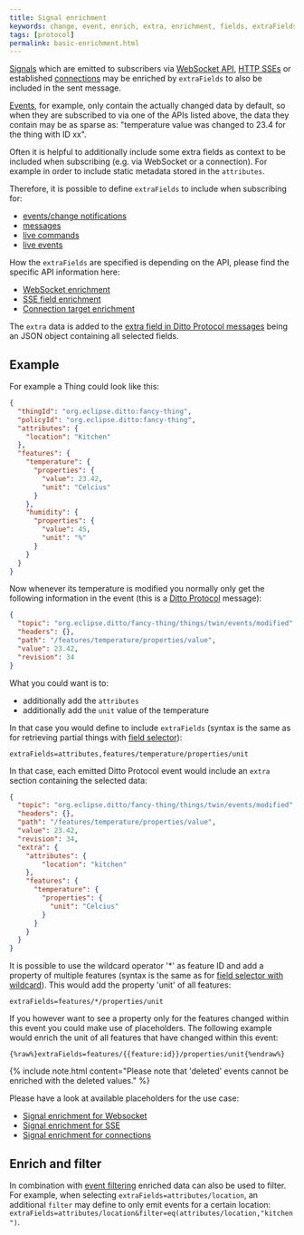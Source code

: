 ```yaml
---
title: Signal enrichment
keywords: change, event, enrich, extra, enrichment, fields, extraFields
tags: [protocol]
permalink: basic-enrichment.html
---
```


[Signals](basic-signals.html) which are emitted to subscribers via [WebSocket API](httpapi-protocol-bindings-websocket.html), 
[HTTP SSEs](httpapi-sse.html) or established [connections](basic-connections.html) may be enriched 
by `extraFields` to also be included in the sent message.

[Events](basic-signals-event.html), for example, only contain the actually changed data by default, so when they are 
subscribed to via one of the APIs listed above, the data they contain may be as sparse as: 
"temperature value was changed to 23.4 for the thing with ID xx".

Often it is helpful to additionally include some extra fields as context to be included when subscribing 
(e.g. via WebSocket or a connection). For example in order to include static metadata stored in the `attributes`.

Therefore, it is possible to define `extraFields` to include when subscribing for:
* [events/change notifications](basic-changenotifications.html)
* [messages](basic-messages.html)
* [live commands](protocol-twinlive.html)
* [live events](protocol-twinlive.html)

How the `extraFields` are specified is depending on the API, please find the specific API information here:
* [WebSocket enrichment](httpapi-protocol-bindings-websocket.html#enrichment)
* [SSE field enrichment](httpapi-sse.html#field-enrichment)
* [Connection target enrichment](basic-connections.html#target-topics-and-enrichment)

The `extra` data is added to the [extra field in Ditto Protocol messages](protocol-specification.html#extra) being an
JSON object containing all selected fields.

## Example

For example a Thing could look like this:
```json
{
  "thingId": "org.eclipse.ditto:fancy-thing",
  "policyId": "org.eclipse.ditto:fancy-thing",
  "attributes": {
    "location": "Kitchen"
  },
  "features": {
    "temperature": {
      "properties": {
        "value": 23.42,
        "unit": "Celcius"
      }
    },
    "humidity": {
      "properties": {
        "value": 45,
        "unit": "%"
      }
    }
  }
}
```

Now whenever its temperature is modified you normally only get the following information in the event
(this is a [Ditto Protocol](protocol-specification.html) message):
```json
{
  "topic": "org.eclipse.ditto/fancy-thing/things/twin/events/modified",
  "headers": {},
  "path": "/features/temperature/properties/value",
  "value": 23.42,
  "revision": 34
}
```

What you could want is to:
* additionally add the `attributes`
* additionally add the `unit` value of the temperature

In that case you would define to include `extraFields` 
(syntax is the same as for retrieving partial things with [field selector](httpapi-concepts.html#with-field-selector)):
```
extraFields=attributes,features/temperature/properties/unit
```

In that case, each emitted Ditto Protocol event would include an `extra` section containing the selected data:
```json
{
  "topic": "org.eclipse.ditto/fancy-thing/things/twin/events/modified",
  "headers": {},
  "path": "/features/temperature/properties/value",
  "value": 23.42,
  "revision": 34,
  "extra": {
    "attributes": {
        "location": "kitchen"
    },
    "features": {
      "temperature": {
        "properties": {
          "unit": "Celcius"
        }
      }
    }
  }
}
```

It is possible to use the wildcard operator '*' as feature ID and add a property of multiple features
(syntax is the same as for [field selector with wildcard](httpapi-concepts.html#field-selector-with-wildcard)).
This would add the property 'unit' of all features:
```
extraFields=features/*/properties/unit
```

If you however want to see a property only for the features changed within this event you could make use of placeholders.
The following example would enrich the unit of all features that have changed within this event:
```
{%raw%}extraFields=features/{{feature:id}}/properties/unit{%endraw%}
```

{% include note.html content="Please note that 'deleted' events cannot be enriched with the deleted values." %}

Please have a look at available placeholders for the use case:
* [Signal enrichment for Websocket](basic-placeholders.html#scope-websocket-signal-enrichment)
* [Signal enrichment for SSE](basic-placeholders.html#scope-sse-signal-enrichment)
* [Signal enrichment for connections](basic-placeholders.html#scope-connections)

## Enrich and filter

In combination with [event filtering](basic-changenotifications.html#filtering) enriched data can also be used to 
filter. For example, when selecting `extraFields=attributes/location`, an additional `filter` may define to only
emit events for a certain location: `extraFields=attributes/location&filter=eq(attributes/location,"kitchen")`.

